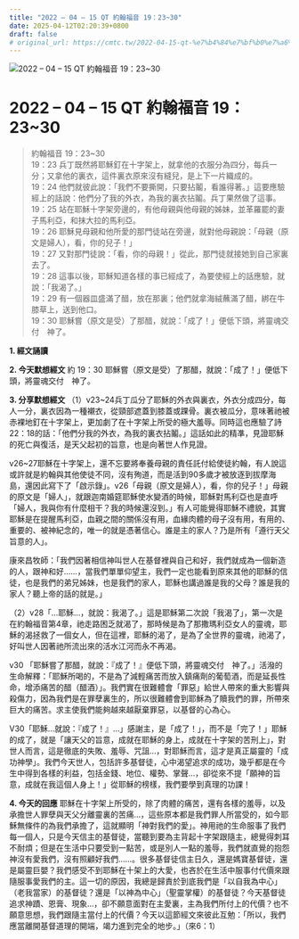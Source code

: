 ```yaml
---
title: "2022 – 04 – 15 QT 約翰福音 19：23~30"
date: 2025-04-12T02:20:39+0800
draft: false
# original_url: https://cmtc.tw/2022-04-15-qt-%e7%b4%84%e7%bf%b0%e7%a6%8f%e9%9f%b3-19%ef%bc%9a2330
---
```


![2022 – 04 – 15 QT 約翰福音 19：23\~30](/images/qt.jpg   "2022 – 04 – 15 QT 約翰福音 19：23\~30")

# 2022 – 04 – 15 QT 約翰福音 19：23\~30

> 約翰福音 19：23\~30  
> 19：23 兵丁既然將耶穌釘在十字架上，就拿他的衣服分為四分，每兵一分；又拿他的裏衣，這件裏衣原來沒有縫兒，是上下一片織成的。  
> 19：24 他們就彼此說：「我們不要撕開，只要拈鬮，看誰得著。」這要應驗經上的話說：他們分了我的外衣，為我的裏衣拈鬮。兵丁果然做了這事。  
> 19：25 站在耶穌十字架旁邊的，有他母親與他母親的姊妹，並革羅罷的妻子馬利亞，和抹大拉的馬利亞。  
> 19：26 耶穌見母親和他所愛的那門徒站在旁邊，就對他母親說：「母親（原文是婦人），看，你的兒子！」  
> 19：27 又對那門徒說：「看，你的母親！」從此，那門徒就接她到自己家裏去了。  
> 19：28 這事以後，耶穌知道各樣的事已經成了，為要使經上的話應驗，就說：「我渴了。」  
> 19：29 有一個器皿盛滿了醋，放在那裏；他們就拿海絨蘸滿了醋，綁在牛膝草上，送到他口。  
> 19：30 耶穌嘗（原文是受）了那醋，就說：「成了！」便低下頭，將靈魂交付　神了。

**1. 經文誦讀**

**2.  今天默想經文**
約 19：30 耶穌嘗（原文是受）了那醋，就說：「成了！」便低下頭，將靈魂交付　神了。

**3. 分享默想經文**
（1）v23\~24兵丁瓜分了耶穌的外衣與裏衣，外衣分成四分，每人一分，裏衣因為一種襯衣，從頸部遮蓋到膝蓋或踝骨。裏衣被瓜分，意味著祂被赤裸地釘在十字架上，更加劇了在十字架上所受的極大羞辱。同時這也應驗了詩22：18的話：「他們分我的外衣，為我的裏衣拈鬮。」這話如此的精凖，見證耶穌的死亡與復活，是天父起初的旨意，也是向著世人作見證。

v26\~27耶穌在十字架上，還不忘要將奉養母親的責任託付給使徒約翰，有人說這或許就是約翰與其他使徒不同，沒有殉道，而是活到90多歲才被放逐到拔摩海島，還因此寫下了「啟示錄」。v26「母親（原文是婦人），看，你的兒子！」母親的原文是「婦人」，就跟迦南婚筵耶穌使水變酒的時候，耶穌對馬利亞也是直呼「婦人，我與你有什麼相干？我的時候還沒到。」有人可能覺得耶穌不禮貌，其實耶穌是在提醒馬利亞，血親之間的關係沒有用，血緣肉體的母子沒有用，有用的、重要的、被神紀念的，唯一的就是憑著信心。誰是主的家人？乃是所有「遵行天父旨意的人」。

康來昌牧師：「我們因著相信神叫世人在基督裡與自己和好，我們就成為一個新造的人，跟神和好……，當我們單單仰望主，我們一定也能看到原來其他的耶穌的信徒，也是我們的弟兄姊妹，也是我們的家人，耶穌也講過誰是我的父母？誰是我的家人？聽上帝的話的就是。」

（2）v28「…耶穌…，就說：我渴了。」這是耶穌第二次說「我渴了」，第一次是在約翰福音第4章，祂走路困乏就渴了，那時候是為了那撒瑪利亞女人的靈魂，耶穌的渴拯救了一個女人，但在這裡，耶穌的渴了，是為了全世界的靈魂，祂渴了，好叫世人因著祂所流出來的活水江河而永不再渴。

v30 「耶穌嘗了那醋，就說：『成了！』便低下頭，將靈魂交付　神了。」活潑的生命解釋：「耶穌所喝的，不是為了減輕痛苦而放入鎮痛劑的葡萄酒，而是延長性命，增添痛苦的醋（醋酒）」。我們實在很難體會「罪惡」給世人帶來的重大影響與殺傷力，因為我們是在罪孽裏生的，所以很難體會到耶穌為了贖我們的罪，所帶來巨大的痛苦。求主使我們能夠越來越厭棄罪惡，以基督的心為心。

V30「耶穌…就說：『成了！』…」感謝主，是「成了！」，而不是「完了！」耶穌的成了，就是「讓天父的旨意，成就在耶穌的身上，成就在十字架的苦刑上」，對世人而言，這是徹底的失敗、羞辱、咒詛…，對耶穌而言，這才是真正屬靈的「成功神學」。我們今天世人，包括許多基督徒，心中渴望追求的成功，幾乎都是在今生中得到各樣的利益，包括金錢、地位、權勢、掌聲…，卻從來不提「願神的旨意，成就在我這個人身上！」從耶穌的榜樣，我們要學到真理的功課！

**4. 今天的回應**
耶穌在十字架上所受的，除了肉體的痛苦，還有各樣的羞辱，以及承擔世人罪孽與天父分離靈裏的苦痛…，這些原本都是我們罪人所當受的，如今耶穌無條件的為我們承擔了，這就顯明「神對我們的愛」。神用祂的生命服事了我們每一個人，只是今天信主的基督徒，當聽到要為主背起十字架跟隨主，總覺得刺耳不耐煩；但是在生活中只要受到一點苦，或是別人一點的羞辱，我們就直覺的抱怨神沒有愛我們，沒有照顧好我們……。很多基督徒信主日久，還是媽寶基督徒，還是屬靈巨嬰？我們感受不到耶穌在十架上的大愛，也吝於在生活中服事付代價來跟隨服事愛我們的主。這一切的原因，我總是歸責於到底我們是「以自我為中心」（老我當家）的基督徒？還是「以神為中心」（聖靈掌權）的基督徒？今天基督徒追求神蹟、恩膏、現象…，卻不願意面對在主愛裏，主為我們所付上的代價？也不願意思想，我們跟隨主當付上的代價？今天以這節經文來彼此互勉：「所以，我們應當離開基督道理的開端，竭力進到完全的地步。」（來6：1）
